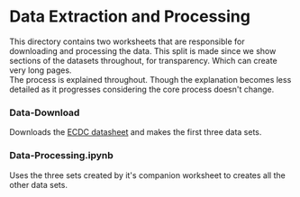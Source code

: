 # Data Extraction and Processing

This directory contains two worksheets that are responsible for downloading and processing the data.
This split is made since we show sections of the datasets throughout, for transparency. Which can create very long pages.<br>
The process is explained throughout. Though the explanation becomes less detailed as it progresses considering the core process doesn't change.

### Data-Download

Downloads the [ECDC datasheet](https://www.ecdc.europa.eu/en/publications-data/download-todays-data-geographic-distribution-covid-19-cases-worldwide) and makes the first three data sets.

### Data-Processing.ipynb 

Uses the three sets created by it's companion worksheet to creates all the other data sets.
